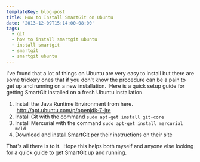 ```yaml
---
templateKey: blog-post
title: How to Install SmartGit on Ubuntu
date: '2013-12-09T15:14:00-08:00'
tags:
  - git
  - how to install smartgit ubuntu
  - install smartgit
  - smartgit
  - smartgit ubuntu
---
```

I've found that a lot of things on Ubuntu are very easy to install but there are some trickery ones that if you don't know the procedure can be a pain to get up and running on a new installation.  Here is a quick setup guide for getting SmartGit installed on a fresh Ubuntu installation.
<ol>
	<li>Install the Java Runtime Environment from here.  <a href="http://apt.ubuntu.com/p/openjdk-7-jre">http://apt.ubuntu.com/p/openjdk-7-jre</a></li>
	<li>Install Git with the command <code>sudo apt-get install git-core</code></li>
	<li>Install Mercurial with the command <code>sudo apt-get install mercurial meld</code></li>
	<li>Download and <a title="SmartGit" href="http://www.syntevo.com/smartgithg/" target="_blank">install SmartGit</a> per their instructions on their site</li>
</ol>
That's all there is to it.  Hope this helps both myself and anyone else looking for a quick guide to get SmartGit up and running.
